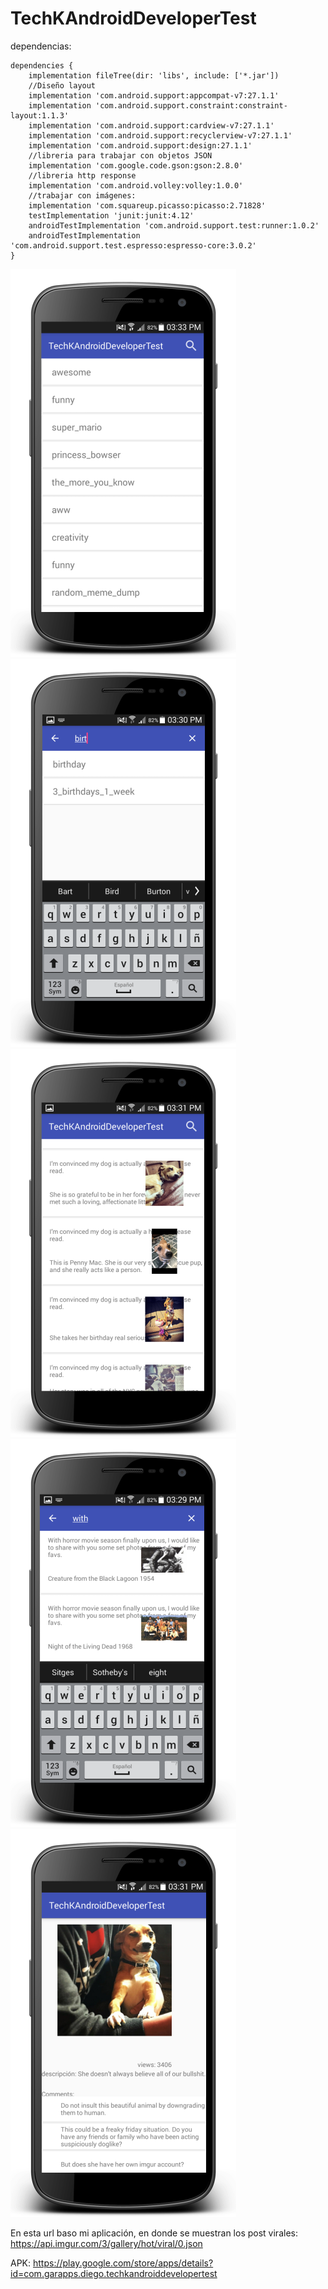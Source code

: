 # TechKAndroidDeveloperTest

dependencias:

```
dependencies {
    implementation fileTree(dir: 'libs', include: ['*.jar'])
    //Diseño layout
    implementation 'com.android.support:appcompat-v7:27.1.1'
    implementation 'com.android.support.constraint:constraint-layout:1.1.3'
    implementation 'com.android.support:cardview-v7:27.1.1'
    implementation 'com.android.support:recyclerview-v7:27.1.1'
    implementation 'com.android.support:design:27.1.1'
    //libreria para trabajar con objetos JSON
    implementation 'com.google.code.gson:gson:2.8.0'
    //libreria http response
    implementation 'com.android.volley:volley:1.0.0'
    //trabajar con imágenes:
    implementation 'com.squareup.picasso:picasso:2.71828'
    testImplementation 'junit:junit:4.12'
    androidTestImplementation 'com.android.support.test:runner:1.0.2'
    androidTestImplementation 'com.android.support.test.espresso:espresso-core:3.0.2'
}
```

![alt text](https://github.com/diegoGaray/android-challenge/blob/master/pantallazo1.png)
![alt text](https://github.com/diegoGaray/android-challenge/blob/master/pantallazo2.png)
![alt text](https://github.com/diegoGaray/android-challenge/blob/master/pantallazo3.png)
![alt text](https://github.com/diegoGaray/android-challenge/blob/master/pantallazo4.png)
![alt text](https://github.com/diegoGaray/android-challenge/blob/master/pantallazo5.png)

En esta url baso mi aplicación, en donde se muestran los post virales:
https://api.imgur.com/3/gallery/hot/viral/0.json


APK: https://play.google.com/store/apps/details?id=com.garapps.diego.techkandroiddevelopertest
